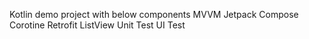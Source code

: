 Kotlin demo project with below components
 MVVM
 Jetpack Compose
 Corotine
 Retrofit
 ListView
 Unit Test
 UI Test

 
